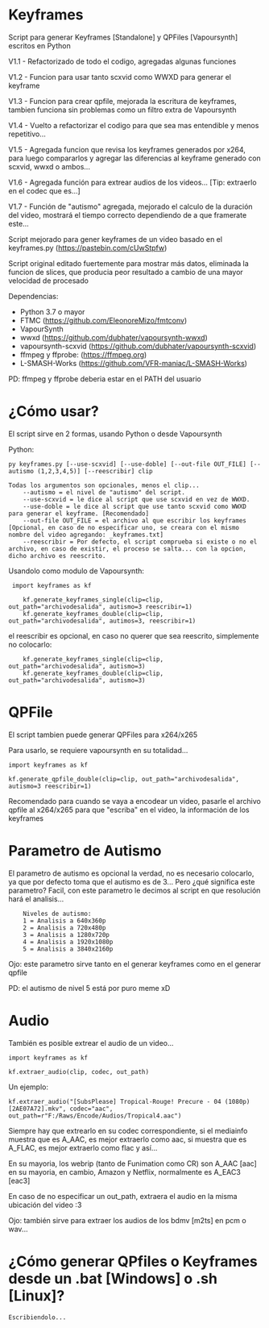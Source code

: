 # Keyframes
 Script para generar Keyframes [Standalone] y QPFiles [Vapoursynth] escritos en Python

   V1.1 - Refactorizado de todo el codigo, agregadas algunas funciones

   V1.2 - Funcion para usar tanto scxvid como WWXD para generar el keyframe
    
   V1.3 - Funcion para crear qpfile, mejorada la escritura de keyframes, tambien funciona sin problemas como un filtro extra de Vapoursynth

   V1.4 - Vuelto a refactorizar el codigo para que sea mas entendible y menos repetitivo...

   V1.5 - Agregada funcion que revisa los keyframes generados por x264, para luego compararlos y agregar las diferencias al keyframe generado con scxvid, wwxd o ambos...

   V1.6 - Agregada función para extrear audios de los videos... [Tip: extraerlo en el codec que es...]

   V1.7 - Función de "autismo" agregada, mejorado el calculo de la duración del video, mostrará el tiempo correcto dependiendo de a que framerate este...
    
   Script mejorado para gener keyframes de un video basado en el keyframes.py (https://pastebin.com/cUwStpfw)

   Script original editado fuertemente para mostrar más datos, eliminada la funcion de slices, que producia peor resultado a cambio de una mayor velocidad de procesado

   Dependencias:
   * Python 3.7 o mayor
   * FTMC (https://github.com/EleonoreMizo/fmtconv)
   * VapourSynth
   * wwxd (https://github.com/dubhater/vapoursynth-wwxd)
   * vapoursynth-scxvid (https://github.com/dubhater/vapoursynth-scxvid)
   * ffmpeg y ffprobe: (https://ffmpeg.org)
   * L-SMASH-Works (https://github.com/VFR-maniac/L-SMASH-Works)

   PD: ffmpeg y ffprobe deberia estar en el PATH del usuario

# ¿Cómo usar?

El script sirve en 2 formas, usando Python o desde Vapoursynth
    
   Python:
   
    py keyframes.py [--use-scxvid] [--use-doble] [--out-file OUT_FILE] [--autismo (1,2,3,4,5)] [--reescribir] clip

    Todas los argumentos son opcionales, menos el clip...
        --autismo = el nivel de "autismo" del script.
        --use-scxvid = le dice al script que use scxvid en vez de WWXD.
        --use-doble = le dice al script que use tanto scxvid como WWXD para generar el keyframe. [Recomendado]
        --out-file OUT_FILE = el archivo al que escribir los keyframes [Opcional, en caso de no especificar uno, se creara con el mismo nombre del video agregando: _keyframes.txt]
        --reescribir = Por defecto, el script comprueba si existe o no el archivo, en caso de existir, el proceso se salta... con la opcion, dicho archivo es reescrito.

   Usandolo como modulo de Vapoursynth:
     
     import keyframes as kf

        kf.generate_keyframes_single(clip=clip, out_path="archivodesalida", autismo=3 reescribir=1)
        kf.generate_keyframes_double(clip=clip, out_path="archivodesalida", autimos=3, reescribir=1)

  el reescribir es opcional, en caso no querer que sea reescrito, simplemente no colocarlo:

        kf.generate_keyframes_single(clip=clip, out_path="archivodesalida", autismo=3)
        kf.generate_keyframes_double(clip=clip, out_path="archivodesalida", autismo=3)
        
# QPFile

El script tambien puede generar QPFiles para x264/x265

Para usarlo, se requiere vapoursynth en su totalidad...

    import keyframes as kf
    
    kf.generate_qpfile_double(clip=clip, out_path="archivodesalida", autismo=3 reescribir=1)

Recomendado para cuando se vaya a encodear un video, pasarle el archivo qpfile al x264/x265 para que "escriba" en el video, la información de los keyframes

# Parametro de Autismo

   El parametro de autismo es opcional la verdad, no es necesario colocarlo, ya que por defecto toma que el autismo es de 3...
   Pero ¿qué significa este parametro?
   Facil, con este parametro le decimos al script en que resolución hará el analisis...

        Niveles de autismo:
        1 = Analisis a 640x360p
        2 = Analisis a 720x480p
        3 = Analisis a 1280x720p
        4 = Analisis a 1920x1080p
        5 = Analisis a 3840x2160p

   Ojo: este parametro sirve tanto en el generar keyframes como en el generar qpfile

   PD: el autismo de nivel 5 está por puro meme xD

# Audio

También es posible extrear el audio de un video...

    import keyframes as kf

    kf.extraer_audio(clip, codec, out_path)

Un ejemplo:

    kf.extraer_audio("[SubsPlease] Tropical-Rouge! Precure - 04 (1080p) [2AE07A72].mkv", codec="aac", out_path=r"F:/Raws/Encode/Audios/Tropical4.aac")

Siempre hay que extrearlo en su codec correspondiente, si el mediainfo muestra que es A_AAC, es mejor extraerlo como aac, si muestra que es A_FLAC, es mejor extraerlo como flac y así...

En su mayoria, los webrip (tanto de Funimation como CR) son A_AAC [aac] en su mayoria, en cambio, Amazon y Netflix, normalmente es A_EAC3 [eac3]

En caso de no especificar un out_path, extraera el audio en la misma ubicación del video :3

Ojo: también sirve para extraer los audios de los bdmv [m2ts] en pcm o wav...

# ¿Cómo generar QPfiles o Keyframes desde un .bat [Windows] o .sh [Linux]?

    Escribiendolo...
